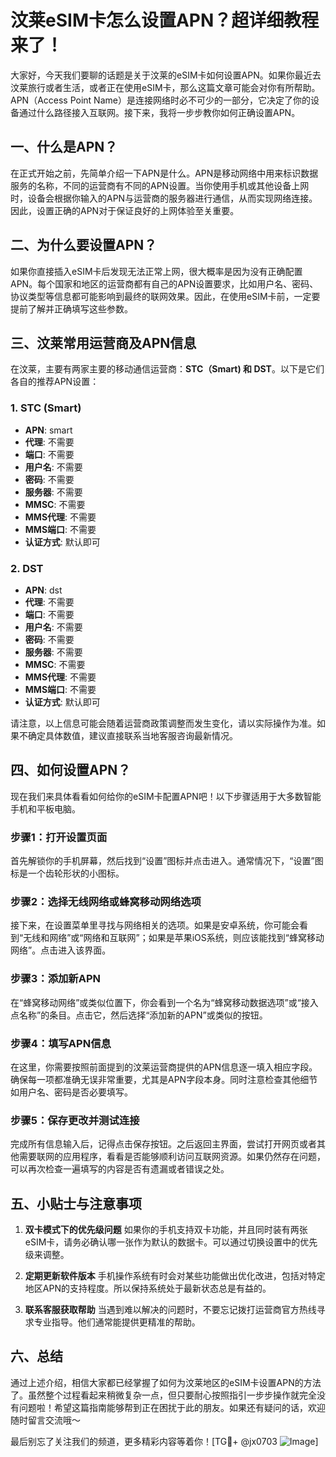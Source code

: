 # 汶莱eSIM卡怎么设置APN？超详细教程来了！

大家好，今天我们要聊的话题是关于汶莱的eSIM卡如何设置APN。如果你最近去汶莱旅行或者生活，或者正在使用eSIM卡，那么这篇文章可能会对你有所帮助。APN（Access Point Name）是连接网络时必不可少的一部分，它决定了你的设备通过什么路径接入互联网。接下来，我将一步步教你如何正确设置APN。

## 一、什么是APN？

在正式开始之前，先简单介绍一下APN是什么。APN是移动网络中用来标识数据服务的名称，不同的运营商有不同的APN设置。当你使用手机或其他设备上网时，设备会根据你输入的APN与运营商的服务器进行通信，从而实现网络连接。因此，设置正确的APN对于保证良好的上网体验至关重要。

## 二、为什么要设置APN？

如果你直接插入eSIM卡后发现无法正常上网，很大概率是因为没有正确配置APN。每个国家和地区的运营商都有自己的APN设置要求，比如用户名、密码、协议类型等信息都可能影响到最终的联网效果。因此，在使用eSIM卡前，一定要提前了解并正确填写这些参数。

## 三、汶莱常用运营商及APN信息

在汶莱，主要有两家主要的移动通信运营商：**STC（Smart) 和 DST**。以下是它们各自的推荐APN设置：

### 1. STC (Smart)
- **APN**: smart
- **代理**: 不需要
- **端口**: 不需要
- **用户名**: 不需要
- **密码**: 不需要
- **服务器**: 不需要
- **MMSC**: 不需要
- **MMS代理**: 不需要
- **MMS端口**: 不需要
- **认证方式**: 默认即可

### 2. DST
- **APN**: dst
- **代理**: 不需要
- **端口**: 不需要
- **用户名**: 不需要
- **密码**: 不需要
- **服务器**: 不需要
- **MMSC**: 不需要
- **MMS代理**: 不需要
- **MMS端口**: 不需要
- **认证方式**: 默认即可

请注意，以上信息可能会随着运营商政策调整而发生变化，请以实际操作为准。如果不确定具体数值，建议直接联系当地客服咨询最新情况。

## 四、如何设置APN？

现在我们来具体看看如何给你的eSIM卡配置APN吧！以下步骤适用于大多数智能手机和平板电脑。

### 步骤1：打开设置页面
首先解锁你的手机屏幕，然后找到“设置”图标并点击进入。通常情况下，“设置”图标是一个齿轮形状的小图标。

### 步骤2：选择无线网络或蜂窝移动网络选项
接下来，在设置菜单里寻找与网络相关的选项。如果是安卓系统，你可能会看到“无线和网络”或“网络和互联网”；如果是苹果iOS系统，则应该能找到“蜂窝移动网络”。点击进入该界面。

### 步骤3：添加新APN
在“蜂窝移动网络”或类似位置下，你会看到一个名为“蜂窝移动数据选项”或“接入点名称”的条目。点击它，然后选择“添加新的APN”或类似的按钮。

### 步骤4：填写APN信息
在这里，你需要按照前面提到的汶莱运营商提供的APN信息逐一填入相应字段。确保每一项都准确无误非常重要，尤其是APN字段本身。同时注意检查其他细节如用户名、密码是否必要填写。

### 步骤5：保存更改并测试连接
完成所有信息输入后，记得点击保存按钮。之后返回主界面，尝试打开网页或者其他需要联网的应用程序，看看是否能够顺利访问互联网资源。如果仍然存在问题，可以再次检查一遍填写的内容是否有遗漏或者错误之处。

## 五、小贴士与注意事项

1. **双卡模式下的优先级问题**
   如果你的手机支持双卡功能，并且同时装有两张eSIM卡，请务必确认哪一张作为默认的数据卡。可以通过切换设置中的优先级来调整。

2. **定期更新软件版本**
   手机操作系统有时会对某些功能做出优化改进，包括对特定地区APN的支持程度。所以保持系统处于最新状态总是有益的。

3. **联系客服获取帮助**
   当遇到难以解决的问题时，不要忘记拨打运营商官方热线寻求专业指导。他们通常能提供更精准的帮助。

## 六、总结

通过上述介绍，相信大家都已经掌握了如何为汶莱地区的eSIM卡设置APN的方法了。虽然整个过程看起来稍微复杂一点，但只要耐心按照指引一步步操作就完全没有问题啦！希望这篇指南能够帮到正在困扰于此的朋友。如果还有疑问的话，欢迎随时留言交流哦～

最后别忘了关注我们的频道，更多精彩内容等着你！[TG💪+ @jx0703 ![Image](https://github.com/user-attachments/assets/dbca1d08-cadb-493c-b0ec-ad6f7a83f270)]